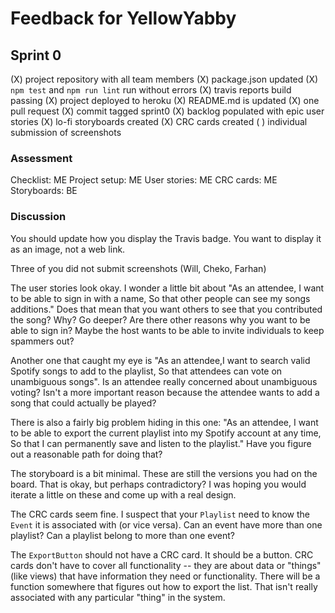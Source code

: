 # Feedback for YellowYabby

## Sprint 0

(X) project repository with all team members
(X) package.json updated
(X) `npm test` and `npm run lint` run without errors
(X) travis reports build passing
(X) project deployed to heroku
(X) README.md is updated
(X) one pull request
(X) commit tagged sprint0
(X) backlog populated with epic user stories
(X) lo-fi storyboards created
(X) CRC cards created
( ) individual submission of screenshots

### Assessment

Checklist: ME
Project setup: ME
User stories: ME
CRC cards: ME
Storyboards: BE

### Discussion

You should update how you display the Travis badge. You want to display it as an image, not a web link.

Three of you did not submit screenshots (Will, Cheko, Farhan)

The user stories look okay. I wonder a little bit about "As an attendee, I want to be able to sign in with a name, So that other people can see my songs additions." Does that mean that you want others to see that you contributed the song? Why? Go deeper? Are there other reasons why you want to be able to sign in? Maybe the host wants to be able to invite individuals to keep spammers out?

Another one that caught my eye is "As an attendee,I want to search valid Spotify songs to add to the playlist, So that attendees can vote on unambiguous songs". Is an attendee really concerned about unambiguous voting? Isn't a more important reason because the attendee wants to add a song that could actually be played?

There is also a fairly big problem hiding in this one: "As an attendee, I want to be able to export the current playlist into my Spotify account at any time, So that I can permanently save and listen to the playlist." Have you figure out a reasonable path for doing that?

The storyboard is a bit minimal. These are still the versions you had on the board. That is okay, but perhaps contradictory? I was hoping you would iterate a little on these and come up with a real design.

The CRC cards seem fine. I suspect that your `Playlist` need to know the `Event` it is associated with (or vice versa). Can an event have more than one playlist? Can a playlist belong to more than one event?

The `ExportButton` should not have a CRC card. It should be a button. CRC cards don't have to cover all functionality -- they are about data or "things" (like views) that have information they need or functionality. There will be a function somewhere that figures out how to export the list. That isn't really associated with any particular "thing" in the system.
